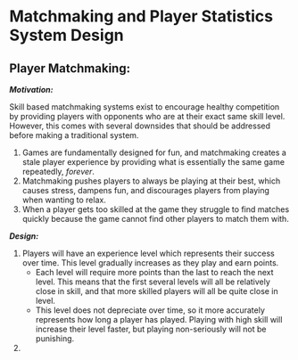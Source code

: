 # Matchmaking and Player Statistics System Design

## Player Matchmaking:

***Motivation:***

Skill based matchmaking systems exist to encourage healthy competition by providing players with opponents who are at their exact same skill level. However, this comes with several downsides that should be addressed before making a traditional system.
1. Games are fundamentally designed for fun, and matchmaking creates a stale player experience by providing what is essentially the same game repeatedly, *forever*.
2. Matchmaking pushes players to always be playing at their best, which causes stress, dampens fun, and discourages players from playing when wanting to relax.
3. When a player gets too skilled at the game they struggle to find matches quickly because the game cannot find other players to match them with.

***Design:***
1. Players will have an experience level which represents their success over time. This level gradually increases as they play and earn points.
    - Each level will require more points than the last to reach the next level. This means that the first several levels will all be relatively close in skill, and that more skilled players will all be quite close in level.
    - This level does not depreciate over time, so it more accurately represents how long a player has played. Playing with high skill will increase their level faster, but playing non-seriously will not be punishing.
2. 